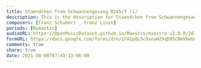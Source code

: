 ```yaml
---
title: Staendchen from Schwannengesang R245/7 (1)
description: This is the description for Staendchen from Schwannengesang R245/7 by Franz Schubert _ Franz Liszt
composers: [Franz Schubert _ Franz Liszt]
periods: [Romantic]
audioURL: https://OpenMusicDataset.github.io/Maestro/maestro-v3.0.0/2011/MIDI-Unprocessed_25_R2_2011_MID--AUDIO_R2-D6_08_Track08_wav.midi
formURL: https://docs.google.com/forms/d/e/1FAIpQLSc9xoaHZ9qD9SCNmVbwUulTbgL6dxB8gjA6WkHnUK8Cvptoiw/viewform
comments: true
share: true
date: 2021-08-08T07:43:13-06:00
---
```


